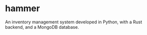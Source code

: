 # hammer

An inventory management system developed in Python, with a Rust backend, and a MongoDB database. 
